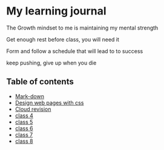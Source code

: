 # My learning journal

The Growth mindset to me is maintaining my mental strength

Get enough rest before class, you will need it

Form and follow a schedule that will lead to to success

keep pushing, give up when you die

## Table of contents

- [Mark-down](mark-down.md)
- [Design web pages with css](Design-web-pages-with-css.md)
- [Cloud revision](cloud-revision.md)
- [class 4]()
- [class 5]()
- [class 6]()
- [class 7]()
- [class 8]()
